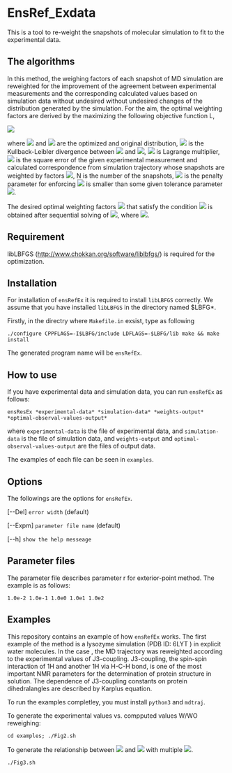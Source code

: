 # EnsRef_Exdata

This is a tool to re-weight the snapshots of molecular simulation to fit to the experimental data.

## The algorithms

In this method, the weighing factors of each snapshot of MD simulation are reweighted
for the improvement of the agreement between experimental measurements and
the corresponding calculated values based on simulation data without undesired without
undesired changes of the distribution generated by the simulation. For the aim,
the optimal weighting factors are derived
by the maximizing the following objective function L,

<img src="https://latex.codecogs.com/gif.latex?L_{n}(\{&space;\omega&space;\},\rho_{n})&space;=D&space;(\rho&space;\mid&space;\rho^{\mathrm&space;sim.})&space;&plus;&space;\lambda&space;(\sum_{i=1}^{N}&space;\omega_{i}&space;-&space;1)&space;&plus;&space;\rho_{n}&space;([&space;\max&space;(0,\chi^{2}(\omega)&space;-&space;\delta^{2})&space;])^{2}" />

where <img src="https://latex.codecogs.com/gif.latex?\inline&space;\rho" />
and <img src="https://latex.codecogs.com/gif.latex?\inline&space;\rho^{sim.}" /> 
are the optimized and original distribution,
<img src="https://latex.codecogs.com/gif.latex?\inline&space;D(\rho&space;\mid&space;\rho^{sim.})" />
is the Kullback-Leibler divergence
between <img src="https://latex.codecogs.com/gif.latex?\inline&space;\rho" />
and <img src="https://latex.codecogs.com/gif.latex?\inline&space;\rho^{sim.}" />, 
<img src="https://latex.codecogs.com/gif.latex?\inline&space;\lambda" />
is Lagrange multiplier,
<img src="https://latex.codecogs.com/gif.latex?\inline&space;\chi^2\left(\omega\right)" />
is the square error of the given experimental measurement and calculated correspondence from
simulation trajectory whose snapshots are 
weighted by factors 
<img src="https://latex.codecogs.com/gif.latex?\inline&space;\left\{\omega_i\right\}" />,
N is the number of the snapshots, <img src="https://latex.codecogs.com/gif.latex?\inline&space;\rho_{n}" /> is the penalty parameter for enforcing <img src="https://latex.codecogs.com/gif.latex?\inline&space;\chi^2\left(\omega\right)" /> is
smaller than some given tolerance parameter <img src="https://latex.codecogs.com/gif.latex?\inline&space;\delta^2" />.

The desired optimal weighting factors <img src="https://latex.codecogs.com/gif.latex?\inline&space;\left\{\omega_i\right\}" />
that satisfy the condition <img src="https://latex.codecogs.com/gif.latex?\inline&space;\chi^2\left(\omega\right)\le\delta^2" />
is obtained after sequential solving of
<img src="https://latex.codecogs.com/gif.latex?\inline&space;\left\{\mathcal{L}_1(\rho_1),\cdots,\mathcal{L}_M(\rho_M)\right\}" />, 
where <img src="https://latex.codecogs.com/gif.latex?\inline&space;\rho_1<\cdots<\rho_M" />.

## Requirement

libLBFGS (http://www.chokkan.org/software/liblbfgs/) is required for the optimization.

## Installation

For installation of `ensRefEx` it is required to install `libLBFGS` correctly.
We assume that you have installed `libLBFGS` in the directory named $LBFG*.

Firstly, in the directry where `Makefile.in` exsist, type as following

``
./configure CPPFLAGS=-I$LBFG/include LDFLAGS=-$LBFG/lib
make && make install
``

The generated program name will be `ensRefEx`.

## How to use

If you have experimental data and simulation data,
you can run `ensRefEx` as follows:

``
ensResEx *experimental-data* *simulation-data* *weights-output* *optimal-observal-values-output*
``

where `experimental-data` is the file of experimental data, and `simulation-data` is the file of simulation data,
and `weights-output` and `optimal-observal-values-output` are the files of output data.

The examples of each file can be seen in `examples`.

## Options

The followings are the options for `ensRefEx`.

[--Del] `error width` (default)

[--Expm] `parameter file name` (default)

[--h] `show the help messeage`


## Parameter files

The parameter file describes parameter r for exterior-point method.
The example is as follows:

``
1.0e-2 1.0e-1 1.0e0 1.0e1 1.0e2
``

## Examples

This repository contains an example of how `ensRefEx` works.
The first example of the method is a lysozyme simulation
(PDB ID: 6LYT ) in explicit water molecules.
In the case , the MD trajectory was reweighted according to
the experimental values of J3-coupling.
J3-coupling, the spin-spin interaction of 1H and another 1H via H-C-H bond, is one of the
most important NMR parameters for the determination of protein structure
in solution. The dependence of J3-coupling constants on protein dihedralangles are
described by Karplus equation.

To run the examples completley, you must install `python3` and `mdtraj`.

To generate the experimental values vs. compputed values W/WO reweighing:

``
cd examples;
./Fig2.sh
``

To generate the relationship between <img src="https://latex.codecogs.com/gif.latex?\inline&space;D(\rho&space;\mid&space;\rho^{sim.})" /> 
and <img src="https://latex.codecogs.com/gif.latex?\inline&space;\chi^{2}" />
with multiple <img src="https://latex.codecogs.com/gif.latex?\inline&space;\delta^{2}" />.

``
./Fig3.sh
``
